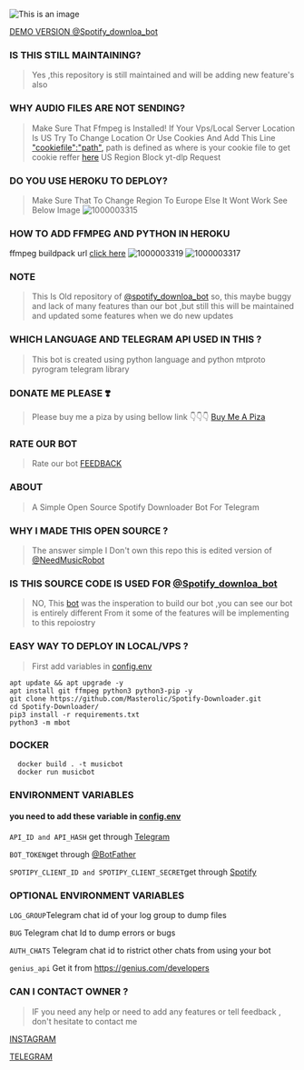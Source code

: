 ![This is an image](https://myoctocat.com/assets/images/base-octocat.svg)

[DEMO VERSION  @Spotify_downloa_bot ](https://t.me/Spotify_downloa_bot)
### IS THIS STILL MAINTAINING?
> Yes ,this repository is still maintained and will be adding new feature's also
### WHY AUDIO FILES ARE NOT SENDING?
> Make Sure That Ffmpeg is Installed!
> If Your Vps/Local Server Location Is US Try To Change Location Or Use Cookies And Add This Line ["cookiefile":"path",](https://github.com/Masterolic/Spotify-Downloader/blob/fe859965e62a5ca8f29fc69185cd132d456e4bfd/mbot/utils/mainhelper.py#L144)
> path is defined as where is your cookie file to get cookie reffer [here](https://www.reddit.com/r/youtubedl/wiki/cookies/)
> US Region Block yt-dlp Request

### DO YOU USE HEROKU TO DEPLOY?
> Make Sure That To Change Region To Europe Else It Wont Work See Below Image
![1000003315](https://github.com/Masterolic/Spotify-Downloader/assets/93469093/2dbd5d1a-7ee6-47c5-af19-e839d30e778d)

### HOW TO ADD FFMPEG AND PYTHON IN HEROKU 
ffmpeg buildpack  url [click here](https://elements.heroku.com/buildpacks/jonathanong/heroku-buildpack-ffmpeg-latest)
![1000003319](https://github.com/Masterolic/Spotify-Downloader/assets/93469093/6a0c1c9c-4c91-4bac-b6fb-0a40d5516e3c)
![1000003317](https://github.com/Masterolic/Spotify-Downloader/assets/93469093/27b69fc4-5e50-461e-9d99-1c20b1fbc21e)

### NOTE
> This  Is  Old  repository of [@spotify_downloa_bot](https://t.me/Spotify_downloa_bot) so, this maybe buggy and lack of many features than our bot ,but still this will be maintained and updated some features when we do new updates
### WHICH  LANGUAGE AND TELEGRAM API  USED IN THIS ?
> This bot is  created using python language and python  mtproto pyrogram telegram library 

### DONATE ME PLEASE ❣️
> Please buy me a piza by using bellow link 👇👇👇
[Buy Me A Piza](https://www.buymeacoffee.com/Masterolic)

### RATE OUR BOT 
> Rate our  bot [FEEDBACK](https://t.me/dailychannelsbot?start=spotify_downloa_bot)

### ABOUT
> A Simple Open Source  Spotify Downloader Bot For Telegram 

### WHY I MADE THIS OPEN SOURCE  ?
> The answer simple I Don't own this repo this is edited version of [@NeedMusicRobot](https://t.me/NeedMusicRobot)

### IS THIS SOURCE CODE IS USED FOR [@Spotify_downloa_bot](https://t.me/Spotify_downloa_bot)
> NO, This [bot](https://github.com/rozari0/NeedMusicRobot) was the insperation to build our bot ,you can see our bot is entirely different From it some of the features will be implementing to this repoiostry 
### EASY WAY TO  DEPLOY IN  LOCAL/VPS ?
> First add variables in [config.env](https://github.com/Masterolic/Spotify-Downloader/blob/Latest/config.env)


```
apt update && apt upgrade -y 
apt install git ffmpeg python3 python3-pip -y
git clone https://github.com/Masterolic/Spotify-Downloader.git 
cd Spotify-Downloader/
pip3 install -r requirements.txt 
python3 -m mbot 
```

### DOCKER
```
  docker build . -t musicbot
  docker run musicbot  
```
### ENVIRONMENT VARIABLES
#### you need to add these variable in [config.env](https://github.com/Masterolic/Spotify-Downloader/blob/Latest/config.env)

`API_ID and API_HASH` get through [Telegram](https://my.telegram.org)

`BOT_TOKEN`get through [@BotFather](https://t.me/BotFather)

`SPOTIPY_CLIENT_ID and SPOTIPY_CLIENT_SECRET`get through [Spotify](https://developers.spotify.com)

### OPTIONAL ENVIRONMENT VARIABLES 

`LOG_GROUP`Telegram chat id of your log group to dump files

`BUG` Telegram chat Id to dump errors or bugs 

`AUTH_CHATS` Telegram chat id to ristrict other chats from using your bot

`genius_api` Get it from https://genius.com/developers

### CAN I CONTACT OWNER ?
 >  IF you need any help or need to add any features or tell feedback , don't hesitate to contact me 

[INSTAGRAM](https://instagram.com/masterolic_official)


[TELEGRAM](https://t.me/Masterolic)
